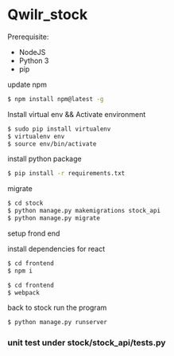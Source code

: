 # Qwilr_stock
Prerequisite:
- NodeJS
- Python 3
- pip

update npm
```sh
$ npm install npm@latest -g
```
Install virtual env && Activate environment
```sh
$ sudo pip install virtualenv
$ virtualenv env
$ source env/bin/activate
```

install python package
```sh
$ pip install -r requirements.txt
```

migrate
```sh
$ cd stock
$ python manage.py makemigrations stock_api
$ python manage.py migrate
```

setup frond end

install dependencies for react
```sh
$ cd frontend
$ npm i
```
```sh
$ cd frontend
$ webpack
```

back to stock
run the program
```sh
$ python manage.py runserver
```

### unit test under stock/stock_api/tests.py